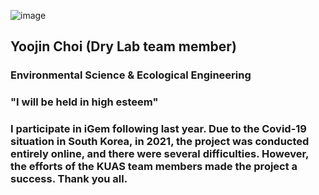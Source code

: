 ![image](https://user-images.githubusercontent.com/87371591/135803442-19e64db5-e00b-4754-9b48-df16f5c89655.png)

## Yoojin Choi (Dry Lab team member)
### Environmental Science & Ecological Engineering 
### "I will be held in high esteem"
### I participate in iGem following last year. Due to the Covid-19 situation in South Korea, in 2021, the project was conducted entirely online, and there were several difficulties. However, the efforts of the KUAS team members made the project a success. Thank you all.


